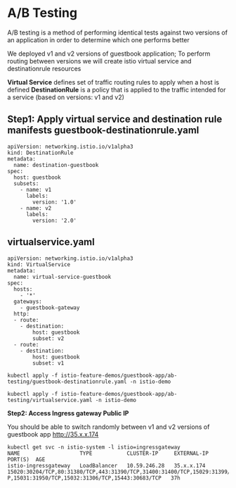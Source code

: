 # A/B Testing
A/B testing is a method of performing identical tests against two versions of an application in order to determine which one performs better

We deployed v1 and v2 versions of guestbook application; To perform routing between versions we will create istio virtual service and destinationrule resources

**Virtual Service** defines set of traffic routing rules to apply when a host is defined
**DestinationRule** is a policy that is applied to the traffic intended for a service (based on versions: v1 and v2)

**Step1: Apply virtual service and destination rule manifests**
guestbook-destinationrule.yaml
--------------------
```
apiVersion: networking.istio.io/v1alpha3
kind: DestinationRule
metadata:
  name: destination-guestbook
spec:
  host: guestbook
  subsets:
    - name: v1
      labels:
        version: '1.0'
    - name: v2
      labels:
        version: '2.0'
```
virtualservice.yaml
-------------------
```
apiVersion: networking.istio.io/v1alpha3
kind: VirtualService
metadata:
  name: virtual-service-guestbook
spec:
  hosts:
    - '*'
  gateways:
    - guestbook-gateway
  http:
  - route:
    - destination:
        host: guestbook
        subset: v2
  - route:
    - destination:
        host: guestbook
        subset: v1
```
```
kubectl apply -f istio-feature-demos/guestbook-app/ab-testing/guestbook-destinationrule.yaml -n istio-demo

kubectl apply -f istio-feature-demos/guestbook-app/ab-testing/virtualservice.yaml -n istio-demo
```

**Step2: Access Ingress gateway Public IP**

You should be able to switch randomly between v1 and v2 versions of guestbook app
http://35.x.x.174
```
kubectl get svc -n istio-system -l istio=ingressgateway
NAME                   TYPE           CLUSTER-IP     EXTERNAL-IP     PORT(S)  AGE
istio-ingressgateway   LoadBalancer   10.59.246.28   35.x.x.174   15020:30204/TCP,80:31380/TCP,443:31390/TCP,31400:31400/TCP,15029:31399/TCP,15030:32281/TC
P,15031:31950/TCP,15032:31306/TCP,15443:30683/TCP   37h
```